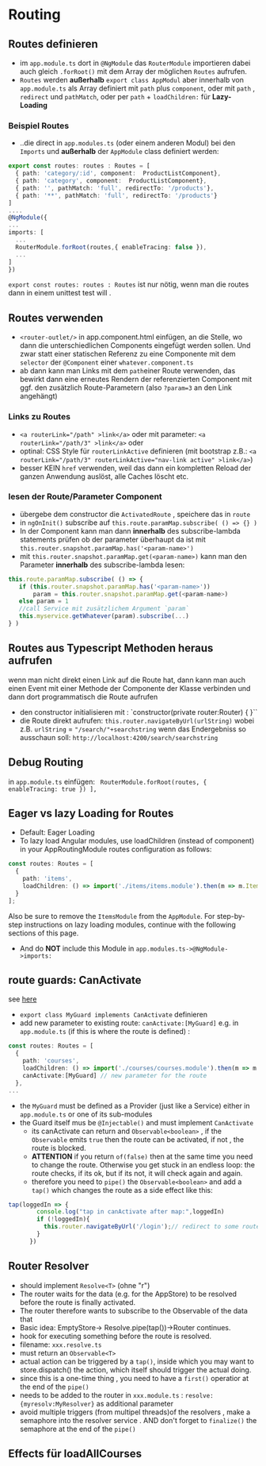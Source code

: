 # Routing
## Routes definieren
* im `app.module.ts` dort in `@NgModule` das `RouterModule` importieren  dabei auch gleich `.forRoot()` mit dem Array der möglichen `Routes` aufrufen.
* `Routes` werden **außerhalb** `export class AppModul` aber innerhalb von `app.module.ts`  als Array definiert mit `path` plus `component`, oder mit `path` , `redirect` und `pathMatch`, oder per `path` + `loadChildren:` für **Lazy-Loading**
### Beispiel Routes 
* ..die direct in `app.modules.ts` (oder einem anderen Modul) bei den  `Imports` und **außerhalb** der `AppModule` class definiert werden:
```typescript
export const routes: routes : Routes = [
  { path: 'category/:id', component:  ProductListComponent},
  { path: 'category', component:  ProductListComponent},
  { path: '', pathMatch: 'full', redirectTo: '/products'},  
  { path: '**', pathMatch: 'full', redirectTo: '/products'}  
]
....
@NgModule({
...
imports: [
  ...
  RouterModule.forRoot(routes,{ enableTracing: false }),
  ...
]
})
```
`export const routes: routes : Routes` ist nur nötig, wenn man die routes dann in einem unittest test will .


## Routes verwenden
* `<router-outlet/>` in app.component.html einfügen, an die Stelle, wo dann die unterschiedlichen Components eingefügt werden sollen. Und zwar statt einer statischen Referenz zu eine Componente mit dem `selector` der `@Component` einer `whatever.component.ts`
* ab dann kann man Links mit dem `path`einer Route verwenden, das bewirkt dann eine erneutes Rendern der referenzierten Component mit ggf. den zusätzlich Route-Parametern (also `?param=3` an den Link angehängt) 
### Links zu Routes
* `<a routerLink="/path" >link</a>` oder  mit parameter: `<a routerLink="/path/3" >link</a>` oder
* optinal: CSS Style für `routerLinkActive` definieren (mit  bootstrap z.B.:  `<a routerLink="/path/3" routerLinkActive="nav-link active" >link</a>`)
* besser KEIN `href` verwenden, weil das dann ein kompletten Reload der ganzen Anwendung auslöst, alle Caches löscht etc. 

### lesen der Route/Parameter  Component
* übergebe dem constructor die `ActivatedRoute` , speichere das in `route`
* in `ngOnInit()` subscribe auf `this.route.paramMap.subscribe( () => {} )`
* In der Component kann man dann **innerhalb** des subscribe-lambda statements prüfen ob der parameter überhaupt da ist mit `this.router.snapshot.paramMap.has('<param-name>')`
* mit `this.router.snapshot.paramMap.get(<param-name>)` kann man den Parameter **innerhalb** des subscribe-lambda lesen:
```typescript
this.route.paramMap.subscribe( () => {
   if (this.router.snapshot.paramMap.has('<param-name>'))
       param = this.router.snapshot.paramMap.get(<param-name>)
   else param = 1
   //call Service mit zusätzlichem Argument `param`
   this.myservice.getWhatever(param).subscribe(...)
} )
```
## Routes aus Typescript Methoden heraus aufrufen
wenn man nicht direkt einen Link auf die Route hat, dann kann man auch einen Event mit einer Methode der Componente der Klasse verbinden und dann dort  programmatisch die Route aufrufen
* den constructor initialisieren mit : `constructor(private router:Router) { }``
* die Route direkt aufrufen: `this.router.navigateByUrl(urlString)` wobei z.B. `urlString` = `"/search/"+searchstring` wenn das Endergebniss so ausschaun soll: `http://localhost:4200/search/searchstring` 

## Debug Routing
in `app.module.ts` einfügen: ` RouterModule.forRoot(routes, { enableTracing: true }) ],`

## Eager vs lazy Loading for Routes
* Default: Eager Loading
* To lazy load Angular modules, use loadChildren (instead of component) in your AppRoutingModule routes configuration as follows:
```typescript
const routes: Routes = [
  {
    path: 'items',
    loadChildren: () => import('./items/items.module').then(m => m.ItemsModule)
  }
];
``` 
Also be sure to remove the `ItemsModule` from the `AppModule`. For step-by-step instructions on lazy loading modules, continue with the following sections of this page.
* And do **NOT** include this Module in `app.modules.ts->@NgModule->imports:`

## route guards: CanActivate
see [here](https://angular.io/guide/router#preventing-unauthorized-access)
* `export class MyGuard implements CanActivate` definieren
* add  new parameter to existing route:  `canActivate:[MyGuard]` e.g. in `app.module.ts` (if this is where the route is defined)  : 
```typescript
const routes: Routes = [
  {
    path: 'courses',
    loadChildren: () => import('./courses/courses.module').then(m => m.CoursesModule),
    canActivate:[MyGuard] // new parameter for the route 
  },
...
```
* the `MyGuard` must be  defined as a Provider (just like a Service) either in `app.module.ts` or one of its sub-modules
* the Guard itself mus be `@Injectable()` and must implement `CanActivate`
  * its canActivate can return and `Observable<boolean>` , if the `Observable` emits `true` then the route can be activated, if not , the route is blocked. 
  * **ATTENTION** if you return `of(false)`  then at the same time you need to change the route. Otherwise you get stuck in an endless loop: the route checks, if its ok, but if its not, it will check again and again.
  * therefore you need to `pipe()` the `Observable<boolean>` and add a `tap()` which changes the route as a side effect like this:
```typescript
tap(loggedIn => {
        console.log("tap in canActivate after map:",loggedIn)
        if (!loggedIn){
          this.router.navigateByUrl('/login');// redirect to some route , where no Guard is set.
        }
      })
```
## Router Resolver 
* should implement `Resolve<T>` (ohne "r")
* The router waits for the data (e.g. for the AppStore) to be resolved before the route is finally activated. 
* The router therefore wants to subscribe to the Observable of the data that 
* Basic idea: EmptyStore-> Resolve.pipe(tap())->Router continues.
* hook for executing something before the route is resolved.
* filename: `xxx.resolve.ts`
* must return an `Observable<T>`
* actual action can be triggered by a `tap()`, inside which you may want to store.dispatch() the action, which itself should trigger the actual doing.
* since this is a one-time thing , you need to have a `first()` operatior at the end of the `pipe()`
* needs to be added to the router in  `xxx.module.ts` : `resolve:{myresolv:MyResolver}` as additional parameter
* avoid multiple triggers (from multipel threads)of the resolvers , make a semaphore into the resolver service . AND don't forget to `finalize()` the semaphore at the end of  the `pipe()`
## Effects für loadAllCourses

